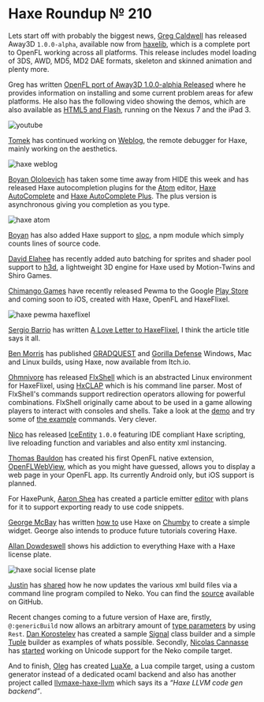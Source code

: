 [_template]: ../templates/roundup.html
[“”]: a ""
# Haxe Roundup № 210

Lets start off with probably the biggest news, [Greg Caldwell][tw1] has released
Away3D `1.0.0-alpha`, available now from [haxelib][l1], which is a complete port to
OpenFL working across all platforms. This release includes model loading of 3DS, AWD,
MD5, MD2 DAE formats, skeleton and skinned animation and plenty more. 

Greg has written [OpenFL port of Away3D 1.0.0-alphia Released][l2] where he provides
information on installing and some current problem areas for afew platforms. He also has
the following video showing the demos, which are also available as [HTML5 and Flash][l3],
running on the Nexus 7 and the iPad 3.

![youtube](VCo5QgjtxP4)

[Tomek][tw2] has continued working on [Weblog][l4], the remote debugger for Haxe, mainly
working on the aesthetics.

![haxe weblog](/img/210/weblog.png "Weblog the remote debugger for Haxe")

[Boyan Ololoevich][tw3] has taken some time away from HIDE this week and has released
Haxe autocompletion plugins for the [Atom] editor, [Haxe AutoComplete][l5] and [Haxe
AutoComplete Plus][l6]. The plus version is asynchronous giving you completion
as you type.

![haxe atom](/img/210/haxe-atom.png "Haxe completion in Atom Editor")

[Boyan][tw3] has also added Haxe support to [sloc], a npm module which simply counts
lines of source code.

[David Elahee][tw4] has recently added auto batching for sprites and shader
pool support to [h3d][l7], a lightweight 3D engine for Haxe used by Motion-Twins and
Shiro Games.

[Chimango Games][tw5] have recently released Pewma to the Google [Play Store][l8]
and coming soon to iOS, created with Haxe, OpenFL and HaxeFlixel.

![haxe pewma haxeflixel](/img/210/pewma.jpg "Pewma created with HaxeFlixel")

[Sergio Barrio][tw6] has written [A Love Letter to HaxeFlixel][l9], I think the
article title says it all.

[Ben Morris][tw7] has published [GRADQUEST] and [Gorilla Defense] Windows, Mac and Linux
builds, using Haxe, now available from Itch.io.

[Ohmnivore][tw9] has released [FlxShell] which is an abstracted Linux environment for
HaxeFlixel, using [HxCLAP] which is his command line parser. Most of FlxShell's 
commands support redirection operators allowing for powerful combinations. FlxShell
originally came about to be used in a game allowing players to interact with
consoles and shells. Take a look at the [demo][l10] and try some of [the example][l11]
commands. Very clever.

[Nico][tw8] has released [IceEntity] `1.0.0` featuring IDE compliant Haxe scripting,
live reloading function and variables and also entity xml instancing.

[Thomas Bauldon][tw10] has created his first OpenFL native extension, [OpenFLWebView],
which as you might have guessed, allows you to display a web page in your OpenFL
app. Its currently Android only, but iOS support is planned.

For HaxePunk, [Aaron Shea][tw13] has created a particle emitter [editor] with
plans for it to support exporting ready to use code snippets.

[George McBay][tw11] has written [how to][l12] use Haxe on [Chumby][tw12] to create
a simple widget. George also intends to produce future tutorials covering Haxe.

[Allan Dowdeswell][tw14] shows his addiction to everything Haxe with a Haxe license plate.

![haxe social license plate](/img/210/haxe-license-plate.jpg "Allan Dowdeswell Haxe License Plate")

[Justin][g+1] has [shared] how he now updates the various xml build files via a 
command line program compiled to Neko. You can find the [source][l13] available on
GitHub.

Recent changes coming to a future version of Haxe are, firstly, `@:genericBuild` now allows
an arbitrary amount of [type parameters] by using `Rest`. [Dan Korostelev][tw15] has
created a sample [Signal] class builder and a simple [Tuple] builder as examples of
whats possible. Secondly, [Nicolas Cannasse][tw16] has [started] working on Unicode
support for the Neko compile target.

And to finish, [Oleg][gh1] has created [LuaXe], a Lua compile target, using a custom
generator instead of a dedicated ocaml backend and also has another project called
[llvmaxe-haxe-llvm] which says its a _“Haxe LLVM code gen backend”_.

[tw1]: https://twitter.com/Greg209 "@Greg209"
[tw2]: https://twitter.com/lleqsnoom "@lleqsnoom"
[tw3]: https://twitter.com/As3Boyan "@As3Boyan"
[tw4]: https://twitter.com/blackmagic_mt "@blackmagic_mt"
[tw5]: https://twitter.com/ChimangoGames "@ChimangoGames"
[tw6]: https://twitter.com/StrandedSoft "@StrandedSoft"
[tw7]: https://twitter.com/monsterfacegame "@monsterfacegame"
[tw8]: https://twitter.com/nico_m__ "@nico_m__"
[tw9]: https://twitter.com/Ohmnivorus "@Ohmnivorus"
[tw10]: https://twitter.com/thomas_baudon "@thomas_baudon"
[tw11]: https://twitter.com/georgemcbay "@georgemcbay"
[tw12]: https://twitter.com/chumby "@chumby"
[tw13]: https://twitter.com/Aaron_M_Shea "@Aaron_M_Shea"
[tw14]: https://twitter.com/confidant_ca "@confidant_ca"
[tw15]: https://twitter.com/nadako "@nadako"
[tw16]: https://twitter.com/ncannasse "@ncannasse"
	
[g+1]: https://plus.google.com/u/0/100887585476076589216 "Justin on Google+"
	
[gh1]: https://github.com/PeyTy?tab=repositories "@PeyTy"
	
[llvmaxe-haxe-llvm]: https://github.com/PeyTy/llvmaxe-haxe-llvm "llvmaxe-haxe-llvm on GitHub"
[luaxe]: https://github.com/PeyTy/LuaXe "LuaXe on GitHub"
[started]: https://github.com/HaxeFoundation/neko/commit/402331958bb37ee4b44c186ec79ffbc628c1fd5a "Neko Unicode Support"
[tuple]: https://gist.github.com/nadako/2ad4246f257e627a5833 "@:genericBuild Tuple Class Builder"
[signal]: https://gist.github.com/nadako/b086569b9fffb759a1b5 "@:genericBuild Signal Class Builder"
[type parameters]: https://github.com/HaxeFoundation/haxe/issues/3089 "Allow arbitrary type parameters on @:genericBuild types"
[shared]: https://plus.google.com/u/0/100887585476076589216/posts "Terminal search and replace"
[editor]: https://github.com/aaron524/Haxepunk-ParticleEditor "HaxePunk Particle Editor on GitHub"
[OpenFLWebView]: https://github.com/TBaudon/OpenFLWebView "OpenFLWebView on GitHub"
[hxclap]: https://github.com/Ohmnivore/HxCLAP "HxCLAP on GitHub"
[FlxShell]: https://github.com/Ohmnivore/FlxShell "FlxShell on GitHub"
[IceEntity]: https://github.com/NicoM1/IceEntity "IceEntity on GitHub"
[atom]: https://atom.io/ "Atom Editor by GitHub"
[sloc]: https://github.com/flosse/sloc "Sloc on GitHub"
[gradquest]: http://bendmorris.itch.io/gradquest "GRADQUEST on Itch.io"
[gorilla defense]: http://bendmorris.itch.io/gorilla-defense "@Gorilla Defense on Itch.io"
	
[l1]: http://lib.haxe.org/p/away3d "Away3D on HaxeLib"
[l2]: http://www.geepers.co.uk/?p=745 "OpenFL port of Away3D 1.0.0-alpha Released"
[l3]: https://away3d.github.io/away3d-examples-openfl/ "Away3D OpenFL HTML and Flash Demo's"
[l4]: https://github.com/zasmarkany/weblog "Weblog, Haxe Remote Debugging, on GitHub"
[l5]: https://github.com/HaxeIDE/atom-autocomplete-haxe "Haxe AutoComplete for Atom on GitHub"
[l6]: https://github.com/HaxeIDE/atom-autocomplete-plus-async "Haxe AutoComplete Plus for Atom on GitHub"
[l7]: https://github.com/ncannasse/h3d "h3d on GitHub"
[l8]: https://play.google.com/store/apps/details?id=com.chimango.pewma "Pewma on the Google Play Store"
[l9]: http://www.strandedsoft.com/a-love-letter-to-haxeflixel/ "A Love Letter to HaxeFlixel"
[l10]: https://rawgit.com/Ohmnivore/FlxShell/master/export/flash/bin/FlxShell.swf "HaxeFlixel Linux Shell"
[l11]: https://github.com/Ohmnivore/FlxShell#shell-examples "FlxShell Examples Commands"
[l12]: http://gmcbay.com/Haxe-on-chumby-Part-1 "Haxe on Chumby Part 1"
[l13]: https://github.com/Justinfront/SearchReplaceText "Search Replace Text on GitHub"